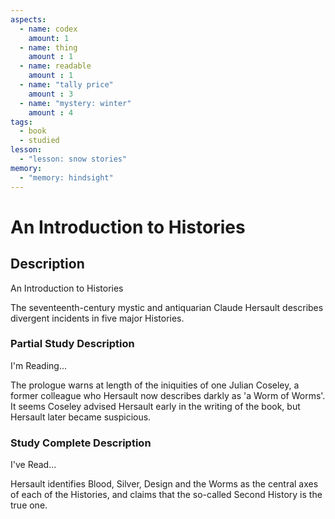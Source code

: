 ```yaml
---
aspects: 
  - name: codex
    amount: 1
  - name: thing
    amount : 1
  - name: readable
    amount : 1
  - name: "tally price"
    amount : 3
  - name: "mystery: winter"
    amount : 4
tags:
  - book
  - studied
lesson:
  - "lesson: snow stories"
memory:
  - "memory: hindsight"
---
```


# An Introduction to Histories

## Description
An Introduction to Histories

The seventeenth-century mystic and antiquarian Claude Hersault describes divergent incidents in five major Histories.
### Partial Study Description
I'm Reading...

The prologue warns at length of the iniquities of one Julian Coseley, a former colleague who Hersault now describes darkly as 'a Worm of Worms'. It seems Coseley advised Hersault early in the writing of the book, but Hersault later became suspicious.
### Study Complete Description
I've Read...

Hersault identifies Blood, Silver, Design and the Worms as the central axes of each of the Histories, and claims that the so-called Second History is the true one. 